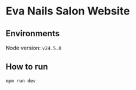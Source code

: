 # Eva Nails Salon Website

## Environments

Node version: `v24.5.0`

## How to run

```
npm run dev
```
